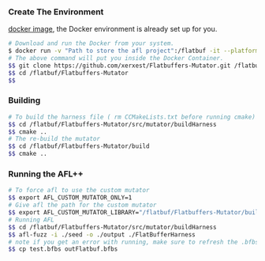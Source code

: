 ### Create The Environment
 [docker image](https://hub.docker.com/repository/docker/xctarman/flatbuf/general), the Docker environment is already set up for you.
```sh
# Download and run the Docker from your system.
$ docker run -v "Path to store the afl project":/flatbuf -it --platform linux/arm64 xctarman/flatbuf
# The above command will put you inside the Docker Container.
$$ git clone https://github.com/xerxest/Flatbuffers-Mutator.git /flatbuf
$$ cd /flatbuf/Flatbuffers-Mutator
$$ 

```

### Building 
```sh
# To build the harness file ( rm CCMakeLists.txt before running cmake)  
$$ cd /flatbuf/Flatbuffers-Mutator/src/mutator/buildHarness
$$ cmake ..
# The re-build the mutator 
$$ cd /flatbuf/Flatbuffers-Mutator/build
$$ cmake .. 
```
### Running the AFL++ 
```sh
# To force afl to use the custom mutator 
$$ export AFL_CUSTOM_MUTATOR_ONLY=1
# Give afl the path for the custom mutator 
$$ export AFL_CUSTOM_MUTATOR_LIBRARY="/flatbuf/Flatbuffers-Mutator/build/libFlatBufferMutator.so"
# Running AFL
$$ cd /flatbuf/Flatbuffers-Mutator/src/mutator/buildHarness
$$ afl-fuzz -i ./seed -o ./output ./FlatBufferHarness
# note if you get an error with running, make sure to refresh the .bfbs file
$$ cp test.bfbs outFlatbuf.bfbs
```
